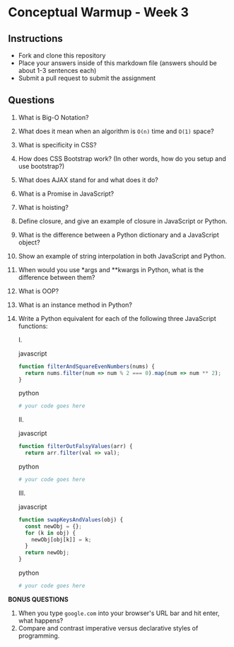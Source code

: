 # Conceptual Warmup - Week 3

## Instructions

- Fork and clone this repository
- Place your answers inside of this markdown file (answers should be about 1-3 sentences each)
- Submit a pull request to submit the assignment

## Questions

1.  What is Big-O Notation?
2.  What does it mean when an algorithm is `O(n)` time and `O(1)` space?
3.  What is specificity in CSS?
4.  How does CSS Bootstrap work? (In other words, how do you setup and use bootstrap?)
5.  What does AJAX stand for and what does it do?
6.  What is a Promise in JavaScript?
7.  What is hoisting?
8.  Define closure, and give an example of closure in JavaScript or Python.
9.  What is the difference between a Python dictionary and a JavaScript object?
10. Show an example of string interpolation in both JavaScript and Python.
11. When would you use \*args and \*\*kwargs in Python, what is the difference between them?
12. What is OOP?
13. What is an instance method in Python?
14. Write a Python equivalent for each of the following three JavaScript functions:


    I.

    javascript

    ```js
    function filterAndSquareEvenNumbers(nums) {
      return nums.filter(num => num % 2 === 0).map(num => num ** 2);
    }
    ```

    python

    ```python
    # your code goes here
    ```

    II.

    javascript

    ```js
    function filterOutFalsyValues(arr) {
      return arr.filter(val => val);
    ```

    python

    ```python
    # your code goes here
    ```

    III.

    javascript

    ```js
    function swapKeysAndValues(obj) {
      const newObj = {};
      for (k in obj) {
        newObj[obj[k]] = k;
      }
      return newObj;
    }
    ```

    python

    ```python
    # your code goes here
    ```

**BONUS QUESTIONS**

1.  When you type `google.com` into your browser's URL bar and hit enter, what happens?
2.  Compare and contrast imperative versus declarative styles of programming.
